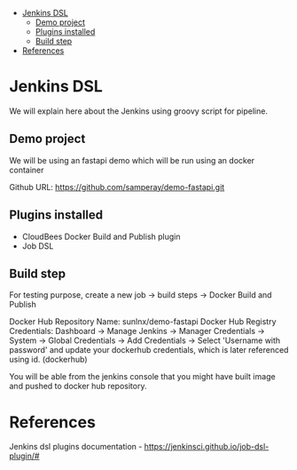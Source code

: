 - [Jenkins DSL](#jenkins-dsl)
  - [Demo project](#demo-project)
  - [Plugins installed](#plugins-installed)
  - [Build step](#build-step)
- [References](#references)


# Jenkins DSL

We will explain here about the Jenkins using groovy script for pipeline.

## Demo project

We will be using an fastapi demo which will be run using an docker container

Github URL: https://github.com/samperay/demo-fastapi.git

## Plugins installed

- CloudBees Docker Build and Publish plugin 
- Job DSL

## Build step

For testing purpose, create a new job -> build steps -> Docker Build and Publish

Docker Hub Repository Name: sunlnx/demo-fastapi
Docker Hub Registry Credentials: Dashboard -> Manage Jenkins -> Manager Credentials -> System -> Global Credentials -> Add Credentials -> Select 'Username with password' and update your dockerhub credentials, which is later referenced using id. (dockerhub)

You will be able from the jenkins console that you might have built image and pushed to docker hub repository.

# References 

Jenkins dsl plugins documentation - https://jenkinsci.github.io/job-dsl-plugin/#

